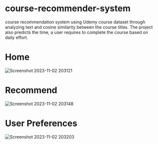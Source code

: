 # course-recommender-system
course recommendation system using Udemy course dataset through analyzing text and cosine similarity between the course titles. The project also predicts the time, a user requires to complete the course based on daily effort.

# Home
![Screenshot 2023-11-02 203121](https://github.com/reemantech/course-recommender-system/assets/98273838/48f27799-23ee-4c09-80ce-65c246823deb)

# Recommend
![Screenshot 2023-11-02 203148](https://github.com/reemantech/course-recommender-system/assets/98273838/0ee144df-c042-4fd7-9661-0e309f55a3e4)

# User Preferences
![Screenshot 2023-11-02 203203](https://github.com/reemantech/course-recommender-system/assets/98273838/40721160-6227-44a7-bd79-d9348ee960e3)
